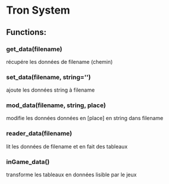 # Tron System
## Functions:
### get_data(filename)
récupére les données de filename (chemin)
### set_data(filename, string='')
ajoute les données string à filename
### mod_data(filename, string, place)
modifie les données données en [place] en string dans filename
### reader_data(filename)
lit les données de filename et en fait des tableaux
### inGame_data()
transforme les tableaux en données lisible par le jeux
